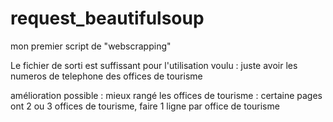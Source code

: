 # request_beautifulsoup
mon premier script de "webscrapping"

Le fichier de sorti est suffissant pour l'utilisation voulu : juste avoir les numeros de telephone des offices de tourisme

amélioration possible : mieux rangé les offices de tourisme : certaine pages ont 2 ou 3 offices de tourisme, faire 1 ligne par office de tourisme
